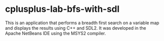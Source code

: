 # cplusplus-lab-bfs-with-sdl

This is an application that performs a breadth first search on a variable map and displays the results using C++ and SDL2.
It was developed in the Apache NetBeans IDE using the MSYS2 compiler.
